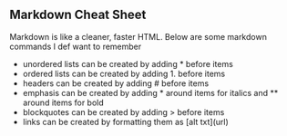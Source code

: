 ## Markdown Cheat Sheet

Markdown is like a cleaner, faster HTML. Below are some markdown commands I def want to remember

- unordered lists can be created by adding * before items
- ordered lists can be created by adding 1. before items
- headers can be created by adding # before items
- emphasis can be created by adding * around items for italics and ** around items for bold
- blockquotes can be created by adding > before items
- links can be created by formatting them as \[alt txt\]\(url\)